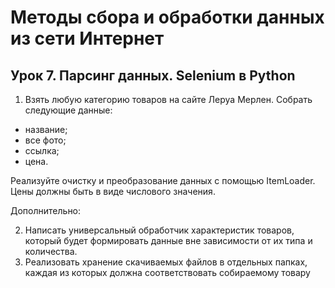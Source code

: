 # Методы сбора и обработки данных из сети Интернет
## Урок 7. Парсинг данных. Selenium в Python
1) Взять любую категорию товаров на сайте Леруа Мерлен. Собрать следующие данные:

* название;
* все фото;
* ссылка;
* цена.

Реализуйте очистку и преобразование данных с помощью ItemLoader. Цены должны быть в виде числового значения.

Дополнительно:

2) Написать универсальный обработчик характеристик товаров, который будет формировать данные вне зависимости от их типа и количества.
3) Реализовать хранение скачиваемых файлов в отдельных папках, каждая из которых должна соответствовать собираемому товару

